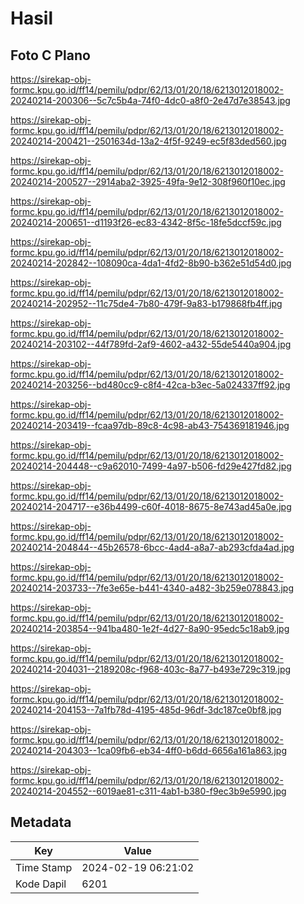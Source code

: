 # Hasil

## Foto C Plano

https://sirekap-obj-formc.kpu.go.id/ff14/pemilu/pdpr/62/13/01/20/18/6213012018002-20240214-200306--5c7c5b4a-74f0-4dc0-a8f0-2e47d7e38543.jpg

https://sirekap-obj-formc.kpu.go.id/ff14/pemilu/pdpr/62/13/01/20/18/6213012018002-20240214-200421--2501634d-13a2-4f5f-9249-ec5f83ded560.jpg

https://sirekap-obj-formc.kpu.go.id/ff14/pemilu/pdpr/62/13/01/20/18/6213012018002-20240214-200527--2914aba2-3925-49fa-9e12-308f960f10ec.jpg

https://sirekap-obj-formc.kpu.go.id/ff14/pemilu/pdpr/62/13/01/20/18/6213012018002-20240214-200651--d1193f26-ec83-4342-8f5c-18fe5dccf59c.jpg

https://sirekap-obj-formc.kpu.go.id/ff14/pemilu/pdpr/62/13/01/20/18/6213012018002-20240214-202842--108090ca-4da1-4fd2-8b90-b362e51d54d0.jpg

https://sirekap-obj-formc.kpu.go.id/ff14/pemilu/pdpr/62/13/01/20/18/6213012018002-20240214-202952--11c75de4-7b80-479f-9a83-b179868fb4ff.jpg

https://sirekap-obj-formc.kpu.go.id/ff14/pemilu/pdpr/62/13/01/20/18/6213012018002-20240214-203102--44f789fd-2af9-4602-a432-55de5440a904.jpg

https://sirekap-obj-formc.kpu.go.id/ff14/pemilu/pdpr/62/13/01/20/18/6213012018002-20240214-203256--bd480cc9-c8f4-42ca-b3ec-5a024337ff92.jpg

https://sirekap-obj-formc.kpu.go.id/ff14/pemilu/pdpr/62/13/01/20/18/6213012018002-20240214-203419--fcaa97db-89c8-4c98-ab43-754369181946.jpg

https://sirekap-obj-formc.kpu.go.id/ff14/pemilu/pdpr/62/13/01/20/18/6213012018002-20240214-204448--c9a62010-7499-4a97-b506-fd29e427fd82.jpg

https://sirekap-obj-formc.kpu.go.id/ff14/pemilu/pdpr/62/13/01/20/18/6213012018002-20240214-204717--e36b4499-c60f-4018-8675-8e743ad45a0e.jpg

https://sirekap-obj-formc.kpu.go.id/ff14/pemilu/pdpr/62/13/01/20/18/6213012018002-20240214-204844--45b26578-6bcc-4ad4-a8a7-ab293cfda4ad.jpg

https://sirekap-obj-formc.kpu.go.id/ff14/pemilu/pdpr/62/13/01/20/18/6213012018002-20240214-203733--7fe3e65e-b441-4340-a482-3b259e078843.jpg

https://sirekap-obj-formc.kpu.go.id/ff14/pemilu/pdpr/62/13/01/20/18/6213012018002-20240214-203854--941ba480-1e2f-4d27-8a90-95edc5c18ab9.jpg

https://sirekap-obj-formc.kpu.go.id/ff14/pemilu/pdpr/62/13/01/20/18/6213012018002-20240214-204031--2189208c-f968-403c-8a77-b493e729c319.jpg

https://sirekap-obj-formc.kpu.go.id/ff14/pemilu/pdpr/62/13/01/20/18/6213012018002-20240214-204153--7a1fb78d-4195-485d-96df-3dc187ce0bf8.jpg

https://sirekap-obj-formc.kpu.go.id/ff14/pemilu/pdpr/62/13/01/20/18/6213012018002-20240214-204303--1ca09fb6-eb34-4ff0-b6dd-6656a161a863.jpg

https://sirekap-obj-formc.kpu.go.id/ff14/pemilu/pdpr/62/13/01/20/18/6213012018002-20240214-204552--6019ae81-c311-4ab1-b380-f9ec3b9e5990.jpg


## Metadata

| Key        | Value               |
| ---------- | ------------------- |
| Time Stamp | 2024-02-19 06:21:02 |
| Kode Dapil | 6201                |



